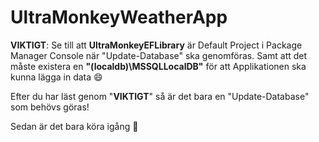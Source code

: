 # UltraMonkeyWeatherApp




**VIKTIGT**: Se till att **UltraMonkeyEFLibrary** är Default Project i Package Manager Console när "Update-Database" ska genomföras.
Samt att det måste existera en **"(localdb)\MSSQLLocalDB"** för att Applikationen ska kunna lägga in data 😄

Efter du har läst genom "**VIKTIGT**" så är det bara en "Update-Database" som behövs göras!

Sedan är det bara köra igång 🎷
